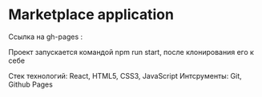 # Marketplace application

Ссылка на gh-pages : 

Проект запускается командой npm run start, после клонирования его к себе

Стек технологий: React, HTML5, CSS3, JavaScript
Интсрументы: Git, Github Pages

